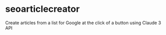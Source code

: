 # seoarticlecreator
Create articles from a list for Google at the click of a button using Claude 3 API
